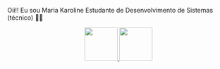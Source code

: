 Oii!! Eu sou Maria Karoline
Estudante de Desenvolvimento de Sistemas (técnico) 👩‍💻

<div align="center">
  <a href="https://github.com/mariakarolinesarmento">
  <img height="75em" src="https://github-readme-stats.vercel.app/api?username=mariakarolinesarmento&show_icons=true&theme=dark&dark_all_commits=true&count_private=true"/>
  <img height="75em" src="https://github-readme-stats.vercel.app/api/top-langs/?username=mariakarolinesarmento&layout=compact&langs_count=0&theme=dark"/>
</div>
